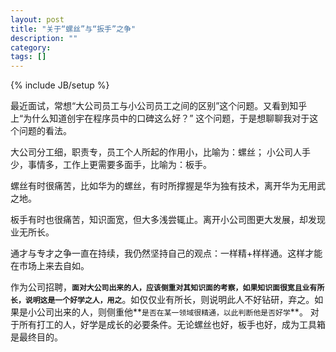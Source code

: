 ```yaml
---
layout: post
title: "关于“螺丝”与“扳手”之争"
description: ""
category: 
tags: []
---
```

{% include JB/setup %}

最近面试，常想“大公司员工与小公司员工之间的区别”这个问题。又看到知乎上“为什么知道创宇在程序员中的口碑这么好？” 这个问题，于是想聊聊我对于这个问题的看法。

 大公司分工细，职责专，员工个人所起的作用小，比喻为：螺丝； 小公司人手少，事情多，工作上更需要多面手，比喻为：板手。

 螺丝有时很痛苦，比如华为的螺丝，有时所撑握是华为独有技术，离开华为无用武之地。

 板手有时也很痛苦，知识面宽，但大多浅尝辄止。离开小公司图更大发展，却发现业无所长。

 通才与专才之争一直在持续，我仍然坚持自己的观点：一样精+样样通。这样才能在市场上来去自如。

 作为公司招聘，**`面对大公司出来的人，应该侧重对其知识面的考察，如果知识面很宽且业有所长，说明这是一个好学之人，用之`**。如仅仅业有所长，则说明此人不好钻研，弃之。如果是小公司出来的人，则侧重他**`是否在某一领域很精通，以此判断他是否好学`**。 对于所有打工的人，好学是成长的必要条件。无论螺丝也好，板手也好，成为工具箱是最终目的。
